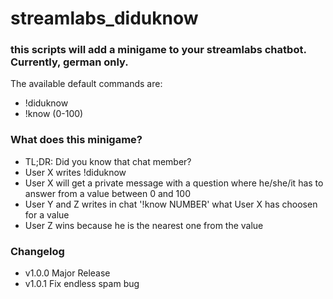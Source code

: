 # streamlabs_diduknow

### this scripts will add a minigame to your streamlabs chatbot. Currently, german only.

The available default commands are:
* !diduknow
* !know (0-100)

### What does this minigame?
* TL;DR: Did you know that chat member?
* User X writes !diduknow
* User X will get a private message with a question where he/she/it has to answer from a value between 0 and 100
* User Y and Z writes in chat '!know NUMBER' what User X has choosen for a value
* User Z wins because he is the nearest one from the value

### Changelog

* v1.0.0 Major Release
* v1.0.1 Fix endless spam bug
